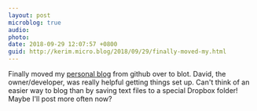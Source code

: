 ```yaml
---
layout: post
microblog: true
audio: 
photo: 
date: 2018-09-29 12:07:57 +0800
guid: http://kerim.micro.blog/2018/09/29/finally-moved-my.html
---
```

Finally moved my [personal blog](https://keywords.oxus.net/) from github over to blot. David, the owner/developer, was really helpful getting things set up. Can't think of an easier way to blog than by saving text files to a special Dropbox folder! Maybe I'll post more often now?
